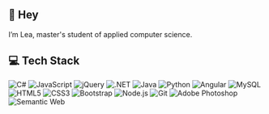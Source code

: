 ## 👋 Hey
I’m Lea, master's student of applied computer science.

<!---
itslea/itslea is a ✨ special ✨ repository because its `README.md` (this file) appears on your GitHub profile.
You can click the Preview link to take a look at your changes.
--->
## 💻 Tech Stack
![C#](https://img.shields.io/badge/-C%23-512BD4?logo=csharp&logoColor=white)
![JavaScript](https://img.shields.io/badge/-JavaScript-F7DF1E?logo=javascript&logoColor=white)
![jQuery](https://img.shields.io/badge/-jQuery-0769AD?logo=jquery&logoColor=white)
![.NET](https://img.shields.io/badge/-.NET-512BD4?logo=.net&logoColor=white)
![Java](https://img.shields.io/badge/-Java-E76F00?logo=java&logoColor=white)
![Python](https://img.shields.io/badge/-Python-3776AB?logo=python&logoColor=white)
![Angular](https://img.shields.io/badge/-Angular-0F0F11?logo=angular&logoColor=white)
![MySQL](https://img.shields.io/badge/-MySQL-4479A1?logo=mysql&logoColor=white)
![HTML5](https://img.shields.io/badge/-HTML5-E34F26?logo=html5&logoColor=white)
![CSS3](https://img.shields.io/badge/-CSS3-1572B6?logo=css3&logoColor=white)
![Bootstrap](https://img.shields.io/badge/-Bootstrap-7952B3?logo=bootstrap&logoColor=white)
![Node.js](https://img.shields.io/badge/-Node.js-339933?logo=nodedotjs&logoColor=white)
![Git](https://img.shields.io/badge/-Git-F05032?logo=git&logoColor=white)
![Adobe Photoshop](https://img.shields.io/badge/-Adobe%20Photoshop-31A8FF?logo=adobephotoshop&logoColor=white)
![Semantic Web](https://img.shields.io/badge/-Semantic%20Web-005A9C?logo=semanticweb&logoColor=white)
<!-- ![Anaconda](https://img.shields.io/badge/-Anaconda-44A833?logo=anaconda&logoColor=white) -->

<!-- https://simpleicons.org/ | numpy, docker, json, latex, openapi, postman, figma, sqlite, mongodb, npm, graphql, mqtt, bootspring -->

